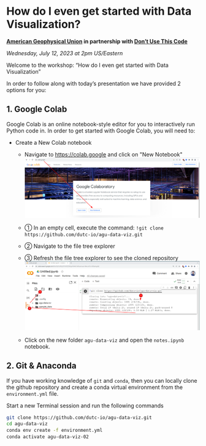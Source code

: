 # How do I even get started with Data Visualization?
**[American Geophysical Union](https://www.agu.org/) in partnership with [Don’t Use This Code](https://dutc.io)**

*Wednesday, July 12, 2023 at 2pm US/Eastern*

Welcome to the workshop: “How do I even get started with Data Visualization”

In order to follow along with today’s presentation we have provided 2 options for you:

## 1. Google Colab

Google Colab is an online notebook-style editor for you to interactively run Python code in.
In order to get started with Google Colab, you will need to:

- Create a New Colab notebook
    - Navigate to https://colab.google and click on "New Notebook"
      ![](images/colab_homepage.png)

    - ① In an empty cell, execute the command: `!git clone https://github.com/dutc-io/agu-data-viz.git`
    - ② Navigate to the file tree explorer
    - ③ Refresh the file tree explorer to see the cloned repository
      ![](images/colab_gitclone.png)

    - Click on the new folder `agu-data-viz` and open the `notes.ipynb` notebook.

## 2. Git & Anaconda

If you have working knowledge of `git` and `conda`, then you can locally clone the github repository and
create a conda virtual environment from the `environment.yml` file.

Start a new Terminal session and run the following commands

```bash
git clone https://github.com/dutc-io/agu-data-viz.git
cd agu-data-viz
conda env create -f environment.yml
conda activate agu-data-viz-02
```
